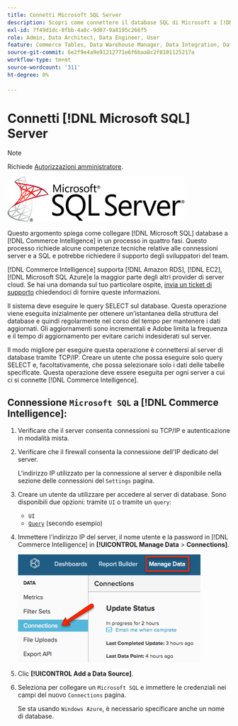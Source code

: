 ```yaml
---
title: Connetti Microsoft SQL Server
description: Scopri come connettere il database SQL di Microsoft a [!DNL Commerce Intelligence] in un processo in quattro fasi.
exl-id: 7f49d1dc-8fbb-4a8c-9d07-9a8195c266f5
role: Admin, Data Architect, Data Engineer, User
feature: Commerce Tables, Data Warehouse Manager, Data Integration, Data Import/Export, SQL Report Builder
source-git-commit: 6e2f9e4a9e91212771e6f6baa8c2f8101125217a
workflow-type: tm+mt
source-wordcount: '311'
ht-degree: 0%

---
```


# Connetti [!DNL Microsoft SQL] Server

>[!NOTE]
>
>Richiede [Autorizzazioni amministratore](../../../administrator/user-management/user-management.md).

![](../../../assets/MicrosoftSQLServer-logo.png)

Questo argomento spiega come collegare [!DNL Microsoft SQL] database a [!DNL Commerce Intelligence] in un processo in quattro fasi. Questo processo richiede alcune competenze tecniche relative alle connessioni server e a SQL e potrebbe richiedere il supporto degli sviluppatori del team.

[!DNL Commerce Intelligence] supporta [!DNL Amazon RDS], [!DNL EC2], [!DNL Microsoft SQL Azure]e la maggior parte degli altri provider di server cloud. Se hai una domanda sul tuo particolare ospite, [invia un ticket di supporto](https://experienceleague.adobe.com/docs/commerce-knowledge-base/kb/troubleshooting/miscellaneous/mbi-service-policies.html) chiedendoci di fornire queste informazioni.

Il sistema deve eseguire le query SELECT sul database. Questa operazione viene eseguita inizialmente per ottenere un’istantanea della struttura del database e quindi regolarmente nel corso del tempo per mantenere i dati aggiornati. Gli aggiornamenti sono incrementali e Adobe limita la frequenza e il tempo di aggiornamento per evitare carichi indesiderati sul server.

Il modo migliore per eseguire questa operazione è connettersi al server di database tramite TCP/IP. Creare un utente che possa eseguire solo query SELECT e, facoltativamente, che possa selezionare solo i dati delle tabelle specificate. Questa operazione deve essere eseguita per ogni server a cui ci si connette [!DNL Commerce Intelligence].

## Connessione `Microsoft SQL` a [!DNL Commerce Intelligence]:

1. Verificare che il server consenta connessioni su TCP/IP e autenticazione in modalità mista.

1. Verificare che il firewall consenta la connessione dell&#39;IP dedicato del server.

   L&#39;indirizzo IP utilizzato per la connessione al server è disponibile nella sezione delle connessioni del `Settings` pagina.

1. Creare un utente da utilizzare per accedere al server di database. Sono disponibili due opzioni: tramite `UI` o tramite un `query`:
   * `UI`
   * [`Query`](http://sqlserverplanet.com/security/add-user) (secondo esempio)

1. Immettere l&#39;indirizzo IP del server, il nome utente e la password in [!DNL Commerce Intelligence] in **[!UICONTROL Manage Data** > **Connections]**.

   ![](../../../assets/manage-data-connections.png)

1. Clic **[!UICONTROL Add a Data Source]**.

1. Seleziona per collegare un `Microsoft SQL` e immettere le credenziali nei campi del nuovo `Connections` pagina.

   Se sta usando `Windows Azure`, è necessario specificare anche un nome di database.
